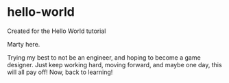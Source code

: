 # hello-world
Created for the Hello World tutorial

Marty here.

Trying my best to not be an engineer, and hoping to become a game designer.
Just keep working hard, moving forward, and maybe one day, this will all pay off!
Now, back to learning!
